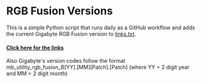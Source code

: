 # RGB Fusion Versions
This is a simple Python script that runs daily as a GitHub workflow and adds the current Gigabyte RGB Fusion version to [links.txt](https://github.com/Steve-Tech/RGB-Fusion-Versions/blob/master/links.txt).

#### [Click here for the links](https://github.com/Steve-Tech/RGB-Fusion-Versions/blob/master/links.txt)

Also Gigabyte's version codes follow the format mb_utility_rgb_fusion_B[YY].[MM][Patch].[Patch] (where YY = 2 digit year and MM = 2 digit month)
